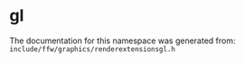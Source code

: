 gl
===================================


The documentation for this namespace was generated from: `include/ffw/graphics/renderextensionsgl.h`



